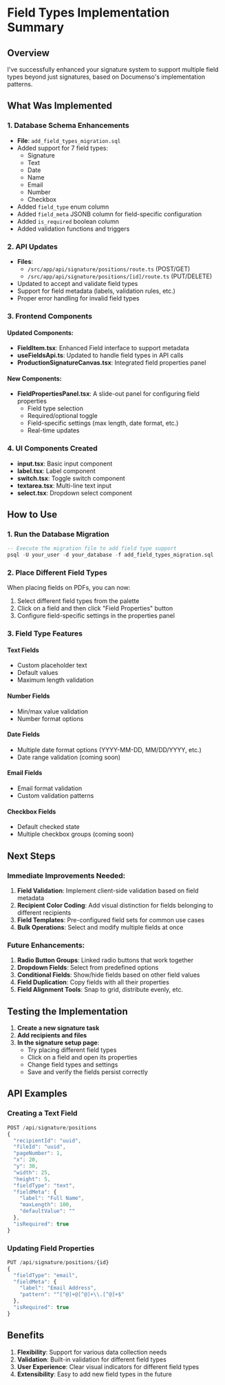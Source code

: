 # Field Types Implementation Summary

## Overview
I've successfully enhanced your signature system to support multiple field types beyond just signatures, based on Documenso's implementation patterns.

## What Was Implemented

### 1. Database Schema Enhancements
- **File**: `add_field_types_migration.sql`
- Added support for 7 field types:
  - Signature
  - Text
  - Date
  - Name
  - Email
  - Number
  - Checkbox
- Added `field_type` enum column
- Added `field_meta` JSONB column for field-specific configuration
- Added `is_required` boolean column
- Added validation functions and triggers

### 2. API Updates
- **Files**: 
  - `/src/app/api/signature/positions/route.ts` (POST/GET)
  - `/src/app/api/signature/positions/[id]/route.ts` (PUT/DELETE)
- Updated to accept and validate field types
- Support for field metadata (labels, validation rules, etc.)
- Proper error handling for invalid field types

### 3. Frontend Components

#### Updated Components:
- **FieldItem.tsx**: Enhanced Field interface to support metadata
- **useFieldsApi.ts**: Updated to handle field types in API calls
- **ProductionSignatureCanvas.tsx**: Integrated field properties panel

#### New Components:
- **FieldPropertiesPanel.tsx**: A slide-out panel for configuring field properties
  - Field type selection
  - Required/optional toggle
  - Field-specific settings (max length, date format, etc.)
  - Real-time updates

### 4. UI Components Created
- **input.tsx**: Basic input component
- **label.tsx**: Label component
- **switch.tsx**: Toggle switch component
- **textarea.tsx**: Multi-line text input
- **select.tsx**: Dropdown select component

## How to Use

### 1. Run the Database Migration
```sql
-- Execute the migration file to add field type support
psql -U your_user -d your_database -f add_field_types_migration.sql
```

### 2. Place Different Field Types
When placing fields on PDFs, you can now:
1. Select different field types from the palette
2. Click on a field and then click "Field Properties" button
3. Configure field-specific settings in the properties panel

### 3. Field Type Features

#### Text Fields
- Custom placeholder text
- Default values
- Maximum length validation

#### Number Fields
- Min/max value validation
- Number format options

#### Date Fields
- Multiple date format options (YYYY-MM-DD, MM/DD/YYYY, etc.)
- Date range validation (coming soon)

#### Email Fields
- Email format validation
- Custom validation patterns

#### Checkbox Fields
- Default checked state
- Multiple checkbox groups (coming soon)

## Next Steps

### Immediate Improvements Needed:
1. **Field Validation**: Implement client-side validation based on field metadata
2. **Recipient Color Coding**: Add visual distinction for fields belonging to different recipients
3. **Field Templates**: Pre-configured field sets for common use cases
4. **Bulk Operations**: Select and modify multiple fields at once

### Future Enhancements:
1. **Radio Button Groups**: Linked radio buttons that work together
2. **Dropdown Fields**: Select from predefined options
3. **Conditional Fields**: Show/hide fields based on other field values
4. **Field Duplication**: Copy fields with all their properties
5. **Field Alignment Tools**: Snap to grid, distribute evenly, etc.

## Testing the Implementation

1. **Create a new signature task**
2. **Add recipients and files**
3. **In the signature setup page**:
   - Try placing different field types
   - Click on a field and open its properties
   - Change field types and settings
   - Save and verify the fields persist correctly

## API Examples

### Creating a Text Field
```javascript
POST /api/signature/positions
{
  "recipientId": "uuid",
  "fileId": "uuid",
  "pageNumber": 1,
  "x": 20,
  "y": 30,
  "width": 25,
  "height": 5,
  "fieldType": "text",
  "fieldMeta": {
    "label": "Full Name",
    "maxLength": 100,
    "defaultValue": ""
  },
  "isRequired": true
}
```

### Updating Field Properties
```javascript
PUT /api/signature/positions/{id}
{
  "fieldType": "email",
  "fieldMeta": {
    "label": "Email Address",
    "pattern": "^[^@]+@[^@]+\\.[^@]+$"
  },
  "isRequired": true
}
```

## Benefits
1. **Flexibility**: Support for various data collection needs
2. **Validation**: Built-in validation for different field types
3. **User Experience**: Clear visual indicators for different field types
4. **Extensibility**: Easy to add new field types in the future